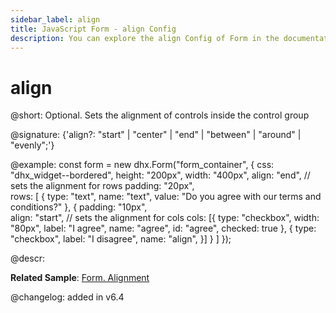 ```yaml
---
sidebar_label: align
title: JavaScript Form - align Config 
description: You can explore the align Config of Form in the documentation of the DHTMLX JavaScript UI library. Browse developer guides and API reference, try out code examples and live demos, and download a free 30-day evaluation version of DHTMLX Suite.
---
```


# align

@short: Optional. Sets the alignment of controls inside the control group 

@signature: {'align?: "start" | "center" | "end" | "between" | "around" | "evenly";'}

@example:
const form = new dhx.Form("form_container", {
    css: "dhx_widget--bordered",
    height: "200px",
    width: "400px",
    align: "end", // sets the alignment for rows 
    padding: "20px",  
    rows: [
        {
            type: "text",
            name: "text",
            value: "Do you agree with our terms and conditions?"
        },
        {
            padding: "10px",  
            align: "start", // sets the alignment for cols 
            cols: [{
                type: "checkbox",
                width: "80px",
                label: "I agree",
                name: "agree",
                id: "agree",
                checked: true
            },
            {
                type: "checkbox",
                label: "I disagree",
                name: "align",
            }]
        }
    ]
});

@descr:

**Related Sample**: [Form. Alignment](https://snippet.dhtmlx.com/jjhkypod)

@changelog: added in v6.4

[comment]: # (@related: form/how_to_start.md#initialize-form form/configuration.md#alignment)
